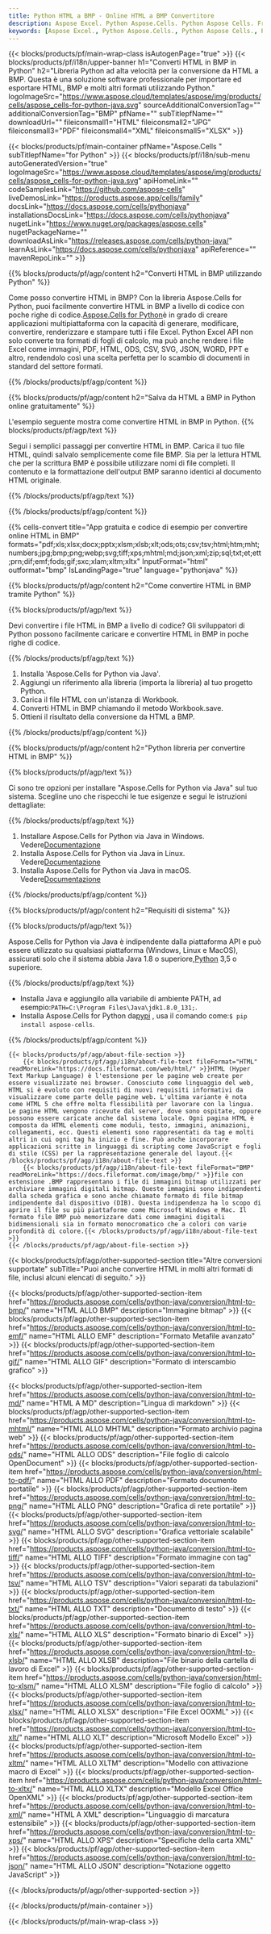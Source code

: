 ```yaml
---
title: Python HTML a BMP - Online HTML a BMP Convertitore
description: Aspose Excel. Python Aspose.Cells. Python Aspose Cells. Free Online Python Converti HTML in BMP saveformat. Python HTML al formato BMP. Salva HTML al BMP Python.
keywords: [Aspose Excel., Python Aspose.Cells., Python Aspose Cells., Python HTML to BMP saveformat., Free Online HTML to BMP Python., Python Convert HTML to BMP]
---
```

{{< blocks/products/pf/main-wrap-class isAutogenPage="true" >}}
{{< blocks/products/pf/i18n/upper-banner h1="Converti HTML in BMP in Python" h2="Libreria Python ad alta velocità per la conversione da HTML a BMP. Questa è una soluzione software professionale per importare ed esportare HTML, BMP e molti altri formati utilizzando Python." logoImageSrc="https://www.aspose.cloud/templates/aspose/img/products/cells/aspose_cells-for-python-java.svg" sourceAdditionalConversionTag="" additionalConversionTag="BMP" pfName="" subTitlepfName="" downloadUrl="" fileiconsmall1="HTML" fileiconsmall2="JPG" fileiconsmall3="PDF" fileiconsmall4="XML" fileiconsmall5="XLSX" >}}

{{< blocks/products/pf/main-container pfName="Aspose.Cells " subTitlepfName="for Python" >}}
{{< blocks/products/pf/i18n/sub-menu autoGeneratedVersion="true" logoImageSrc="https://www.aspose.cloud/templates/aspose/img/products/cells/aspose_cells-for-python-java.svg" apiHomeLink="" codeSamplesLink="https://github.com/aspose-cells" liveDemosLink="https://products.aspose.app/cells/family" docsLink="https://docs.aspose.com/cells/pythonjava" installationsDocsLink="https://docs.aspose.com/cells/pythonjava" nugetLink="https://www.nuget.org/packages/aspose.cells" nugetPackageName="" downloadAsLink="https://releases.aspose.com/cells/python-java/" learnAsLink="https://docs.aspose.com/cells/pythonjava" apiReference="" mavenRepoLink="" >}}


{{% blocks/products/pf/agp/content h2="Converti HTML in BMP utilizzando Python" %}}

Come posso convertire HTML in BMP? Con la libreria Aspose.Cells for Python, puoi facilmente convertire HTML in BMP a livello di codice con poche righe di codice.[Aspose.Cells for Python](https://pypi.org/project/aspose-cells)è in grado di creare applicazioni multipiattaforma con la capacità di generare, modificare, convertire, renderizzare e stampare tutti i file Excel. Python Excel API non solo converte tra formati di fogli di calcolo, ma può anche rendere i file Excel come immagini, PDF, HTML, ODS, CSV, SVG, JSON, WORD, PPT e altro, rendendolo così una scelta perfetta per lo scambio di documenti in standard del settore formati.
 
{{% /blocks/products/pf/agp/content %}}

{{% blocks/products/pf/agp/content h2="Salva da HTML a BMP in Python online gratuitamente" %}}

L'esempio seguente mostra come convertire HTML in BMP in Python.
{{% blocks/products/pf/agp/text %}}

Segui i semplici passaggi per convertire HTML in BMP. Carica il tuo file HTML, quindi salvalo semplicemente come file BMP. Sia per la lettura HTML che per la scrittura BMP è possibile utilizzare nomi di file completi. Il contenuto e la formattazione dell'output BMP saranno identici al documento HTML originale.

{{% /blocks/products/pf/agp/text %}}

{{% /blocks/products/pf/agp/content %}}

{{% cells-convert title="App gratuita e codice di esempio per convertire online HTML in BMP" formats="pdf;xls;xlsx;docx;pptx;xlsm;xlsb;xlt;ods;ots;csv;tsv;html;htm;mht;numbers;jpg;bmp;png;webp;svg;tiff;xps;mhtml;md;json;xml;zip;sql;txt;et;ett;prn;dif;emf;fods;gif;sxc;xlam;xltm;xltx" InputFormat="html" outformat="bmp" IsLandingPage="true" language="pythonjava" %}}

{{% blocks/products/pf/agp/content h2="Come convertire HTML in BMP tramite Python" %}}

{{% blocks/products/pf/agp/text %}}

Devi convertire i file HTML in BMP a livello di codice? Gli sviluppatori di Python possono facilmente caricare e convertire HTML in BMP in poche righe di codice.

{{% /blocks/products/pf/agp/text %}}

1.  Installa 'Aspose.Cells for Python via Java'.
1.  Aggiungi un riferimento alla libreria (importa la libreria) al tuo progetto Python.
1.  Carica il file HTML con un'istanza di Workbook.
1.  Converti HTML in BMP chiamando il metodo Workbook.save.
1.  Ottieni il risultato della conversione da HTML a BMP.

{{% /blocks/products/pf/agp/content %}}

{{% blocks/products/pf/agp/content h2="Python libreria per convertire HTML in BMP" %}}

{{% blocks/products/pf/agp/text %}}

Ci sono tre opzioni per installare "Aspose.Cells for Python via Java" sul tuo sistema. Scegline uno che rispecchi le tue esigenze e segui le istruzioni dettagliate:

{{% /blocks/products/pf/agp/text %}}

1.  Installare Aspose.Cells for Python via Java in Windows. Vedere[Documentazione](https://docs.aspose.com/cells/python-java/getting-started/#windows)
1.  Installa Aspose.Cells for Python via Java in Linux. Vedere[Documentazione](https://docs.aspose.com/cells/python-java/getting-started/#linux)
1.  Installa Aspose.Cells for Python via Java in macOS. Vedere[Documentazione](https://docs.aspose.com/cells/python-java/getting-started/#macos)

{{% /blocks/products/pf/agp/content %}}

{{% blocks/products/pf/agp/content h2="Requisiti di sistema" %}}

{{% blocks/products/pf/agp/text %}}

Aspose.Cells for Python via Java è indipendente dalla piattaforma API e può essere utilizzato su qualsiasi piattaforma (Windows, Linux e MacOS), assicurati solo che il sistema abbia Java 1.8 o superiore,[Python](https://www.python.org/downloads/) 3,5 o superiore.
 
{{% /blocks/products/pf/agp/text %}}

-  Installa Java e aggiungilo alla variabile di ambiente PATH, ad esempio:<code>PATH=C:\Program Files\Java\jdk1.8.0_131;</code>.
- Installa Aspose.Cells for Python da<a href="https://pypi.org/project/aspose-cells/">pypi</a> , usa il comando come:<code>$ pip install aspose-cells</code>.

{{% /blocks/products/pf/agp/content %}}

<!-- aboutfile Starts -->
    {{< blocks/products/pf/agp/about-file-section >}}
        {{< blocks/products/pf/agp/i18n/about-file-text fileFormat="HTML" readMoreLink="https://docs.fileformat.com/web/html/" >}}HTML (Hyper Text Markup Language) è l'estensione per le pagine web create per essere visualizzate nei browser. Conosciuto come linguaggio del web, HTML si è evoluto con requisiti di nuovi requisiti informativi da visualizzare come parte delle pagine web. L'ultima variante è nota come HTML 5 che offre molta flessibilità per lavorare con la lingua. Le pagine HTML vengono ricevute dal server, dove sono ospitate, oppure possono essere caricate anche dal sistema locale. Ogni pagina HTML è composta da HTML elementi come moduli, testo, immagini, animazioni, collegamenti, ecc. Questi elementi sono rappresentati da tag e molti altri in cui ogni tag ha inizio e fine. Può anche incorporare applicazioni scritte in linguaggi di scripting come JavaScript e fogli di stile (CSS) per la rappresentazione generale del layout.{{< /blocks/products/pf/agp/i18n/about-file-text >}}
        {{< blocks/products/pf/agp/i18n/about-file-text fileFormat="BMP" readMoreLink="https://docs.fileformat.com/image/bmp/" >}}file con estensione .BMP rappresentano i file di immagini bitmap utilizzati per archiviare immagini digitali bitmap. Queste immagini sono indipendenti dalla scheda grafica e sono anche chiamate formato di file bitmap indipendente dal dispositivo (DIB). Questa indipendenza ha lo scopo di aprire il file su più piattaforme come Microsoft Windows e Mac. Il formato file BMP può memorizzare dati come immagini digitali bidimensionali sia in formato monocromatico che a colori con varie profondità di colore.{{< /blocks/products/pf/agp/i18n/about-file-text >}}
    {{< /blocks/products/pf/agp/about-file-section >}}
<!-- aboutfile Ends -->

{{< blocks/products/pf/agp/other-supported-section title="Altre conversioni supportate" subTitle="Puoi anche convertire HTML in molti altri formati di file, inclusi alcuni elencati di seguito." >}}

{{< blocks/products/pf/agp/other-supported-section-item href="https://products.aspose.com/cells/python-java/conversion/html-to-bmp/" name="HTML ALLO BMP" description="Immagine bitmap" >}}
{{< blocks/products/pf/agp/other-supported-section-item href="https://products.aspose.com/cells/python-java/conversion/html-to-emf/" name="HTML ALLO EMF" description="Formato Metafile avanzato" >}}
{{< blocks/products/pf/agp/other-supported-section-item href="https://products.aspose.com/cells/python-java/conversion/html-to-gif/" name="HTML ALLO GIF" description="Formato di interscambio grafico" >}}

{{< blocks/products/pf/agp/other-supported-section-item href="https://products.aspose.com/cells/python-java/conversion/html-to-md/" name="HTML A MD" description="Lingua di markdown" >}}
{{< blocks/products/pf/agp/other-supported-section-item href="https://products.aspose.com/cells/python-java/conversion/html-to-mhtml/" name="HTML ALLO MHTML" description="Formato archivio pagina web" >}}
{{< blocks/products/pf/agp/other-supported-section-item href="https://products.aspose.com/cells/python-java/conversion/html-to-ods/" name="HTML ALLO ODS" description="File foglio di calcolo OpenDocument" >}}
{{< blocks/products/pf/agp/other-supported-section-item href="https://products.aspose.com/cells/python-java/conversion/html-to-pdf/" name="HTML ALLO PDF" description="Formato documento portatile" >}}
{{< blocks/products/pf/agp/other-supported-section-item href="https://products.aspose.com/cells/python-java/conversion/html-to-png/" name="HTML ALLO PNG" description="Grafica di rete portatile" >}}
{{< blocks/products/pf/agp/other-supported-section-item href="https://products.aspose.com/cells/python-java/conversion/html-to-svg/" name="HTML ALLO SVG" description="Grafica vettoriale scalabile" >}}
{{< blocks/products/pf/agp/other-supported-section-item href="https://products.aspose.com/cells/python-java/conversion/html-to-tiff/" name="HTML ALLO TIFF" description="Formato immagine con tag" >}}
{{< blocks/products/pf/agp/other-supported-section-item href="https://products.aspose.com/cells/python-java/conversion/html-to-tsv/" name="HTML ALLO TSV" description="Valori separati da tabulazioni" >}}
{{< blocks/products/pf/agp/other-supported-section-item href="https://products.aspose.com/cells/python-java/conversion/html-to-txt/" name="HTML ALLO TXT" description="Documento di testo" >}}
{{< blocks/products/pf/agp/other-supported-section-item href="https://products.aspose.com/cells/python-java/conversion/html-to-xls/" name="HTML ALLO XLS" description="Formato binario di Excel" >}}
{{< blocks/products/pf/agp/other-supported-section-item href="https://products.aspose.com/cells/python-java/conversion/html-to-xlsb/" name="HTML ALLO XLSB" description="File binario della cartella di lavoro di Excel" >}}
{{< blocks/products/pf/agp/other-supported-section-item href="https://products.aspose.com/cells/python-java/conversion/html-to-xlsm/" name="HTML ALLO XLSM" description="File foglio di calcolo" >}}
{{< blocks/products/pf/agp/other-supported-section-item href="https://products.aspose.com/cells/python-java/conversion/html-to-xlsx/" name="HTML ALLO XLSX" description="File Excel OOXML" >}}
{{< blocks/products/pf/agp/other-supported-section-item href="https://products.aspose.com/cells/python-java/conversion/html-to-xlt/" name="HTML ALLO XLT" description="Microsoft Modello Excel" >}}
{{< blocks/products/pf/agp/other-supported-section-item href="https://products.aspose.com/cells/python-java/conversion/html-to-xltm/" name="HTML ALLO XLTM" description="Modello con attivazione macro di Excel" >}}
{{< blocks/products/pf/agp/other-supported-section-item href="https://products.aspose.com/cells/python-java/conversion/html-to-xltx/" name="HTML ALLO XLTX" description="Modello Excel Office OpenXML" >}}
{{< blocks/products/pf/agp/other-supported-section-item href="https://products.aspose.com/cells/python-java/conversion/html-to-xml/" name="HTML A XML" description="Linguaggio di marcatura estensibile" >}}
{{< blocks/products/pf/agp/other-supported-section-item href="https://products.aspose.com/cells/python-java/conversion/html-to-xps/" name="HTML ALLO XPS" description="Specifiche della carta XML" >}}
{{< blocks/products/pf/agp/other-supported-section-item href="https://products.aspose.com/cells/python-java/conversion/html-to-json/" name="HTML ALLO JSON" description="Notazione oggetto JavaScript" >}}

{{< /blocks/products/pf/agp/other-supported-section >}}

{{< /blocks/products/pf/main-container >}}
    
{{< /blocks/products/pf/main-wrap-class >}}
